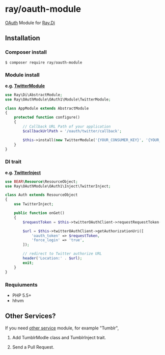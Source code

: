 ray/oauth-module
================

[OAuth](https://github.com/Lusitanian/PHPoAuthLib) Module for [Ray.Di](https://github.com/koriym/Ray.Di)

## Installation

### Composer install

```bash
$ composer require ray/oauth-module
```
 
### Module install

**e.g. [TwitterModule](https://github.com/kawanamiyuu/Ray.OAuthModule/blob/master/src/OAuth1/Module/TwitterModule.php)**

```php
use Ray\Di\AbstractModule;
use Ray\OAuthModule\OAuth1\Module\TwitterModule;

class AppModule extends AbstractModule
{
	protected function configure()
	{
		// Callback URL Path of your application
		$callbackUrlPath = '/oauth/twitter/callback';

		$this->install(new TwitterModule('{YOUR_CONSUMER_KEY}', '{YOUR_CONSUMER_SECRET}', $callbackUrlPath);
	}
}

```
### DI trait

**e.g. [TwitterInject](https://github.com/kawanamiyuu/Ray.OAuthModule/blob/master/src/OAuth1/Inject/TwitterInject.php)**

```php
use BEAR\Resource\ResourceObject;
use Ray\OAuthModule\OAuth1\Inject\TwitterInject;

class Auth extends ResourceObject
{
	use TwitterInject;

	public function onGet()
	{
		$requestToken = $this->twitterOAuthClient->requestRequestToken()->getRequestToken();

		$url = $this->twitterOAuthClient->getAuthorizationUri([
			'oauth_token' => $requestToken,
			'force_login' => 'true',
		]);

		// redirect to Twitter authorize URL
		header('Location:' . $url);
		exit;
	}
}

```

### Requiuments

 * PHP 5.5+
 * hhvm
 
## Other Services?

If you need [other service](https://github.com/Lusitanian/PHPoAuthLib/tree/master/src/OAuth/OAuth1/Service) module, for example "Tumblr", 

1. Add TumblrModle class and TumblrInject trait.

1. Send a Pull Request.
